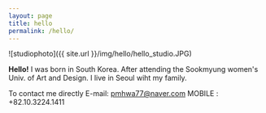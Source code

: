 ```yaml
---
layout: page
title: hello
permalink: /hello/
---
```

![studiophoto]({{ site.url }}/img/hello/hello_studio.JPG)

<b>Hello!</b>
I was born in South Korea.
After attending the Sookmyung women's Univ. of Art and Design.
I live in Seoul wiht my family.

To contact me directly
E-mail: pmhwa77@naver.com
MOBILE :  +82.10.3224.1411
